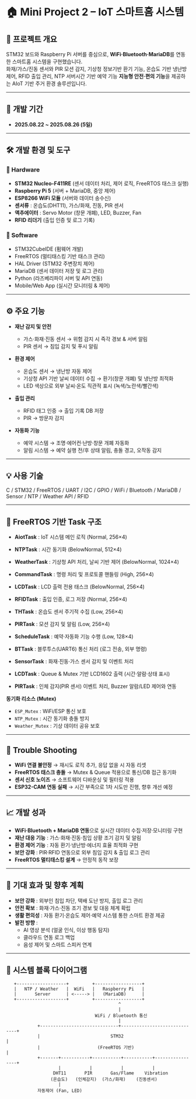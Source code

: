 # 🏠 Mini Project 2 – IoT 스마트홈 시스템

## 📌 프로젝트 개요
STM32 보드와 Raspberry Pi 서버를 중심으로, **WiFi·Bluetooth·MariaDB**를 연동한 스마트홈 시스템을 구현했습니다.  
화재/가스/진동 센서와 PIR 모션 감지, 기상청 정보기반 환기 기능, 온습도 기반 냉난방 제어, RFID 출입 관리, NTP 서버시간 기반 예약 기능 **지능형 안전·편의 기능**을 제공하는 AIoT 기반 주거 환경 솔루션입니다.  

---

## 🔧 개발 기간
- **2025.08.22 ~ 2025.08.26 (5일)**

---

## 🛠 개발 환경 및 도구

### 🔹 Hardware
- **STM32 Nucleo-F411RE** (센서 데이터 처리, 제어 로직, FreeRTOS 태스크 실행)  
- **Raspberry Pi 5** (서버 + MariaDB, 중앙 제어)  
- **ESP8266 WiFi 모듈** (서버와 데이터 송수신)  
- **센서류** : 온습도(DHT11), 가스/화재, 진동, PIR 센서  
- **액추에이터** : Servo Motor (창문 개폐), LED, Buzzer, Fan  
- **RFID 리더기** (출입 인증 및 로그 기록)  

### 🔹 Software
- STM32CubeIDE (펌웨어 개발)  
- FreeRTOS (멀티태스킹 기반 태스크 관리)  
- HAL Driver (STM32 주변장치 제어)  
- MariaDB (센서 데이터 저장 및 로그 관리)  
- Python (라즈베리파이 서버 및 API 연동)  
- Mobile/Web App (실시간 모니터링 & 제어)  

---

## ⚙️ 주요 기능
- **재난 감지 및 안전**
  - 가스·화재·진동 센서 → 위험 감지 시 즉각 경보 & 서버 알림  
  - PIR 센서 → 침입 감지 및 푸시 알림   

- **환경 제어**
  - 온습도 센서 → 냉난방 자동 제어  
  - 기상청 API 기반 날씨 데이터 수집 → 환기(창문 개폐) 및 냉난방 최적화  
  - LED 색상으로 외부 날씨·온도 직관적 표시 (녹색/노란색/빨간색)  

- **출입 관리**
  - RFID 태그 인증 → 출입 기록 DB 저장  
  - PIR → 방문자 감지

- **자동화 기능**
  - 예약 시스템 → 조명·에어컨·난방·창문 개폐 자동화  
  - 알림 시스템 → 예약 실행 전/후 상태 알림, 충돌 경고, 오작동 감지  

---

## 💡 사용 기술
C / STM32 / FreeRTOS / UART / I2C / GPIO / WiFi / Bluetooth / MariaDB / Sensor / NTP / Weather API / RFID  

---

## 🧩 FreeRTOS 기반 Task 구조
- **AiotTask** : IoT 시스템 메인 로직 (Normal, 256×4)  
- **NTPTask** : 시간 동기화 (BelowNormal, 512×4)  
- **WeatherTask** : 기상청 API 처리, 날씨 기반 제어 (BelowNormal, 1024×4)  
- **CommandTask** : 명령 처리 및 프로토콜 핸들링 (High, 256×4)  
- **LCDTask** : LCD 출력 전용 태스크 (BelowNormal, 256×4)  
- **RFIDTask** : 출입 인증, 로그 저장 (Normal, 256×4)  
- **THTask** : 온습도 센서 주기적 수집 (Low, 256×4)  
- **PIRTask** : 모션 감지 및 알림 (Low, 256×4)  
- **ScheduleTask** : 예약·자동화 기능 수행 (Low, 128×4)

- **BTTask** : 블루투스(UART6) 통신 처리 (로그 전송, 외부 명령)  
- **SensorTask** : 화재·진동·가스 센서 감지 및 이벤트 처리  
- **LCDTask** : Queue & Mutex 기반 LCD1602 출력 (시간·알람·상태 표시)  
- **PIRTask** : 인체 감지(PIR 센서) 이벤트 처리, Buzzer 알람/LED 제어와 연동  

**동기화 리소스 (Mutex)**  
- `ESP_Mutex` : WiFi/ESP 통신 보호  
- `NTP_Mutex` : 시간 동기화 충돌 방지  
- `Weather_Mutex` : 기상 데이터 공유 보호  

---

## 🐞 Trouble Shooting
- **WiFi 연결 불안정** → 재시도 로직 추가, 응답 없을 시 자동 리셋  
- **FreeRTOS 태스크 충돌** → Mutex & Queue 적용으로 통신/DB 접근 동기화  
- **센서 신호 노이즈** → 소프트웨어 디바운싱 및 필터링 적용  
- **ESP32-CAM 연동 실패** → 시간 부족으로 1차 시도만 진행, 향후 개선 예정  

---

## 📈 개발 성과
- **WiFi·Bluetooth + MariaDB 연동**으로 실시간 데이터 수집·저장·모니터링 구현  
- **재난 대응 기능** : 가스·화재·진동·침입 상황 조기 감지 및 알림  
- **환경 제어 기능** : 자동 환기·냉난방·에너지 효율 최적화 구현  
- **보안 강화** : PIR·RFID 연동으로 외부 침입 감지 & 출입 로그 관리
- **FreeRTOS 멀티태스킹 설계** → 안정적 동작 보장  

---

## 🚀 기대 효과 및 향후 계획
- **보안 강화** : 외부인 침입 차단, 택배 도난 방지, 출입 로그 관리  
- **안전 확보** : 화재·가스·진동 조기 경보 및 대응 체계 확립  
- **생활 편의성** : 자동 환기·온습도 제어·예약 시스템 통한 스마트 환경 제공  
- **발전 방향** :  
  - AI 영상 분석 (얼굴 인식, 이상 행동 탐지)  
  - 클라우드 연동 로그 백업  
  - 음성 제어 및 스마트 스피커 연계  

---

## 📸 시스템 블록 다이어그램
```plaintext
   +-------------------+         +------------------+
   |   NTP / Weather   |  WiFi   |   Raspberry Pi   |
   |       Server      | <-----> |   (MariaDB)      |
   +-------------------+         +------------------+
                                           ^
                                           |
                                  WiFi / Bluetooth 통신
                                           |
            +------------------------------+------------------------------+
            |                           STM32                             |
            |                      (FreeRTOS 기반)                        |
            +-------+-----------+-----------+-----------+-----------------+
                    |           |           |           | 
                  DHT11       PIR       Gas/Flame    Vibration
                 (온습도)   (인체감지)  (가스/화재)    (진동센서)
                    |
            자동제어 (Fan, LED)
